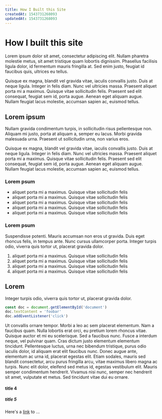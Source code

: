 ```yaml
---
title: How I Built this Site
createdAt: 1543731268093
updatedAt: 1543731268093
---
```


# How I built this site

Lorem ipsum dolor sit amet, consectetur adipiscing elit. Nullam pharetra molestie metus, sit amet tristique quam lobortis dignissim. Phasellus facilisis ligula dolor, id fermentum mauris fringilla at. Sed enim justo, feugiat id faucibus quis, ultrices eu tellus.

Quisque ex magna, blandit vel gravida vitae, iaculis convallis justo. Duis at neque ligula. Integer in felis diam. Nunc vel ultricies massa. Praesent aliquet porta mi a maximus. Quisque vitae sollicitudin felis. Praesent sed elit consequat, feugiat sem id, porta augue. Aenean eget aliquam augue. Nullam feugiat lacus molestie, accumsan sapien ac, euismod tellus.

## Lorem ipsum

Nullam gravida condimentum turpis, in sollicitudin risus pellentesque non. Aliquam mi justo, porta at aliquam a, semper eu lacus. Morbi gravida malesuada urna. Praesent ut sollicitudin urna, non varius eros.

Quisque ex magna, blandit vel gravida vitae, iaculis convallis justo. Duis at neque ligula. Integer in felis diam. Nunc vel ultricies massa. Praesent aliquet porta mi a maximus. Quisque vitae sollicitudin felis. Praesent sed elit consequat, feugiat sem id, porta augue. Aenean eget aliquam augue. Nullam feugiat lacus molestie, accumsan sapien ac, euismod tellus.

### Lorem psum

-  aliquet porta mi a maximus. Quisque vitae sollicitudin felis
-  aliquet porta mi a maximus. Quisque vitae sollicitudin felis
-  aliquet porta mi a maximus. Quisque vitae sollicitudin felis
-  aliquet porta mi a maximus. Quisque vitae sollicitudin felis
-  aliquet porta mi a maximus. Quisque vitae sollicitudin felis

### Lorem psum

Suspendisse potenti. Mauris accumsan non eros ut gravida. Duis eget rhoncus felis, in tempus ante. Nunc cursus ullamcorper porta. Integer turpis odio, viverra quis tortor ut, placerat gravida dolor.

1. aliquet porta mi a maximus. Quisque vitae sollicitudin felis
1. aliquet porta mi a maximus. Quisque vitae sollicitudin felis
1. aliquet porta mi a maximus. Quisque vitae sollicitudin felis
1. aliquet porta mi a maximus. Quisque vitae sollicitudin felis

## Lorem

Integer turpis odio, viverra quis tortor ut, placerat gravida dolor.

```js
const doc = document.getElementById('document')
doc.textContent = 'foobar'
doc.addEventListener('click')
```

Ut convallis ornare tempor. Morbi a leo ac sem placerat elementum. Nam a faucibus quam. Nulla lobortis erat orci, eu pretium lorem rhoncus vitae. Quisque auctor et mi eu scelerisque. Sed a faucibus nunc. Fusce a interdum neque, vel pulvinar quam. Cras dictum justo elementum elementum tincidunt. Pellentesque luctus, urna nec bibendum tristique, purus odio iaculis dolor, id aliquam erat elit faucibus nunc. Donec augue ante, elementum ac urna id, placerat egestas elit. Etiam sodales, mauris sed blandit consectetur, arcu purus fringilla arcu, vitae maximus libero magna ac turpis. Nunc elit dolor, eleifend sed metus id, egestas vestibulum elit. Mauris semper condimentum hendrerit. Vivamus nisi nunc, semper nec hendrerit sit amet, vulputate et metus. Sed tincidunt vitae dui eu ornare.

#### title 4

##### title 5

Here's a [link](/link) to ...
